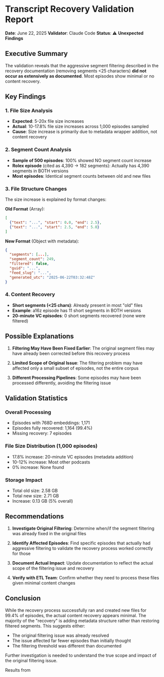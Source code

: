 # Transcript Recovery Validation Report

**Date**: June 22, 2025
**Validator**: Claude Code
**Status**: ⚠️ **Unexpected Findings**

## Executive Summary

The validation reveals that the aggressive segment filtering described in the recovery documentation (removing segments <25 characters) **did not occur as extensively as documented**. Most episodes show minimal or no content recovery.

## Key Findings

### 1. File Size Analysis
- **Expected**: 5-20x file size increases
- **Actual**: 10-17.8% file size increases across 1,000 episodes sampled
- **Cause**: Size increase is primarily due to metadata wrapper addition, not content recovery

### 2. Segment Count Analysis
- **Sample of 500 episodes**: 100% showed NO segment count increase
- **Rolex episode** (cited as 4,390 → 182 segments): Actually has 4,390 segments in BOTH versions
- **Most episodes**: Identical segment counts between old and new files

### 3. File Structure Changes
The size increase is explained by format changes:

**Old Format** (Array):
```json
[
  {"text": "...", "start": 0.0, "end": 2.5},
  {"text": "...", "start": 2.5, "end": 5.0}
]
```

**New Format** (Object with metadata):
```json
{
  "segments": [...],
  "segment_count": 249,
  "filtered": false,
  "guid": "...",
  "feed_slug": "...",
  "generated_utc": "2025-06-22T03:32:48Z"
}
```

### 4. Content Recovery
- **Short segments (<25 chars)**: Already present in most "old" files
- **Example**: a16z episode has 11 short segments in BOTH versions
- **20-minute VC episodes**: 0 short segments recovered (none were filtered)

## Possible Explanations

1. **Filtering May Have Been Fixed Earlier**: The original segment files may have already been corrected before this recovery process

2. **Limited Scope of Original Issue**: The filtering problem may have affected only a small subset of episodes, not the entire corpus

3. **Different Processing Pipelines**: Some episodes may have been processed differently, avoiding the filtering issue

## Validation Statistics

### Overall Processing
- Episodes with 768D embeddings: 1,171
- Episodes fully recovered: 1,164 (99.4%)
- Missing recovery: 7 episodes

### File Size Distribution (1,000 episodes)
- 17.8% increase: 20-minute VC episodes (metadata addition)
- 10-12% increase: Most other podcasts
- 0% increase: None found

### Storage Impact
- Total old size: 2.58 GB
- Total new size: 2.71 GB
- Increase: 0.13 GB (5% overall)

## Recommendations

1. **Investigate Original Filtering**: Determine when/if the segment filtering was already fixed in the original files

2. **Identify Affected Episodes**: Find specific episodes that actually had aggressive filtering to validate the recovery process worked correctly for those

3. **Document Actual Impact**: Update documentation to reflect the actual scope of the filtering issue and recovery

4. **Verify with ETL Team**: Confirm whether they need to process these files given minimal content changes

## Conclusion

While the recovery process successfully ran and created new files for 99.4% of episodes, the actual content recovery appears minimal. The majority of the "recovery" is adding metadata structure rather than restoring filtered segments. This suggests either:
- The original filtering issue was already resolved
- The issue affected far fewer episodes than initially thought
- The filtering threshold was different than documented

Further investigation is needed to understand the true scope and impact of the original filtering issue.


Results from
